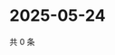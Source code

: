 # 2025-05-24

共 0 条

<!-- BEGIN ZHIHUQUESTIONS -->
<!-- 最后更新时间 Sat May 24 2025 12:13:04 GMT+0800 (China Standard Time) -->

<!-- END ZHIHUQUESTIONS -->
